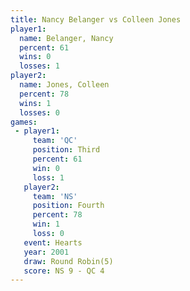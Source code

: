```yaml
---
title: Nancy Belanger vs Colleen Jones
player1:               
  name: Belanger, Nancy
  percent: 61          
  wins: 0              
  losses: 1            
player2:               
  name: Jones, Colleen 
  percent: 78          
  wins: 1              
  losses: 0            
games:
 - player1:         
     team: 'QC'     
     position: Third
     percent: 61    
     win: 0         
     loss: 1        
   player2:          
     team: 'NS'      
     position: Fourth
     percent: 78     
     win: 1          
     loss: 0         
   event: Hearts       
   year: 2001          
   draw: Round Robin(5)
   score: NS 9 - QC 4  
---
```

